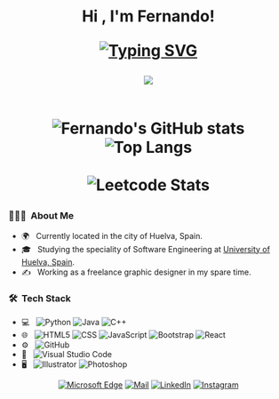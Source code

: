 <h1 align="center"><b>Hi , I'm Fernando!</b>
<p align="center">
 <a href="https://git.io/typing-svg"><img src="https://readme-typing-svg.demolab.com?font=Poppins&pause=1000&color=94E2D5&center=true&vCenter=true&width=435&lines=Software+engineer" alt="Typing SVG" /></a>
</p>
	
<img src="https://user-images.githubusercontent.com/73097560/115834477-dbab4500-a447-11eb-908a-139a6edaec5c.gif">
<br><br>
	
![Fernando's GitHub stats](https://github-readme-stats.vercel.app/api?username=cgarciafernando&show_icons=true&theme=catppuccin_mocha&hide_border=true)
![Top Langs](https://github-readme-stats.vercel.app/api/top-langs/?username=cgarciafernando&theme=catppuccin_mocha&hide_border=true)
<br><br>
![Leetcode Stats](https://leetcard.jacoblin.cool/cgarciafernando?theme=nord)
<br>
	
<h3> 👨🏻‍💻 &nbsp;About Me </h3>

- 🌍 &nbsp; Currently located in the city of Huelva, Spain.
- 🎓 &nbsp; Studying the speciality of Software Engineering at <a href = 'https://www.uhu.es/'>University of Huelva, Spain</a>.
- ✍️ &nbsp; Working as a freelance graphic designer in my spare time.

<h3> 🛠 &nbsp;Tech Stack</h3>

- 💻 &nbsp;
  ![Python](https://img.shields.io/badge/-Python-333333?style=flat&logo=python)
  ![Java](https://img.shields.io/badge/-Java-333333?style=flat&logo=Java&logoColor=007396)
  ![C++](https://img.shields.io/badge/-C++-333333?style=flat&logo=C%2B%2B&logoColor=00599C)
- 🌐 &nbsp;
  ![HTML5](https://img.shields.io/badge/-HTML5-333333?style=flat&logo=HTML5)
  ![CSS](https://img.shields.io/badge/-CSS-333333?style=flat&logo=CSS3&logoColor=1572B6)
  ![JavaScript](https://img.shields.io/badge/-JavaScript-333333?style=flat&logo=javascript)
  ![Bootstrap](https://img.shields.io/badge/-Bootstrap-333333?style=flat&logo=bootstrap&logoColor=563D7C)
  ![React](https://img.shields.io/badge/-React-333333?style=flat&logo=react&logoColor=38BDAE)
- ⚙️ &nbsp;
  ![GitHub](https://img.shields.io/badge/-GitHub-333333?style=flat&logo=github)
- 🔧 &nbsp;
  ![Visual Studio Code](https://img.shields.io/badge/-Visual%20Studio%20Code-333333?style=flat&logo=visual-studio-code&logoColor=007ACC)
- 🖥 &nbsp;
  ![Illustrator](https://img.shields.io/badge/-Illustrator-333333?style=flat&logo=adobe-illustrator)
  ![Photoshop](https://img.shields.io/badge/-Photoshop-333333?style=flat&logo=adobe-photoshop)
	
<p align="center">
<a href='#' target="_blank"><img alt='Microsoft Edge' src='https://img.shields.io/badge/Website-100000?style=flat-square&logo=Microsoft Edge&logoColor=1a1b27&labelColor=94E2D5&color=1a1b27'/></a>
<a href='mailto:cgarciafernando@outlook.com' target="_blank"><img alt='Mail' src='https://img.shields.io/badge/Gmail-100000?style=flat-square&logo=Gmail&logoColor=1a1b27&labelColor=94E2D5&color=1a1b27'/></a>
<a href='https://www.linkedin.com/in/fernando-carrillo-garc%C3%ADa/' target="_blank"><img alt='LinkedIn' src='https://img.shields.io/badge/LinkedIn-100000?style=flat-square&logo=LinkedIn&logoColor=1a1b27&labelColor=94E2D5&color=1a1b27'/></a>
<a href='https://www.instagram.com/c.fernando.g/' target="_blank"><img alt='Instagram' src='https://img.shields.io/badge/Instagram-100000?style=flat-square&logo=Instagram&logoColor=1a1b27&labelColor=94E2D5&color=1a1b27'/></a>
</p>
